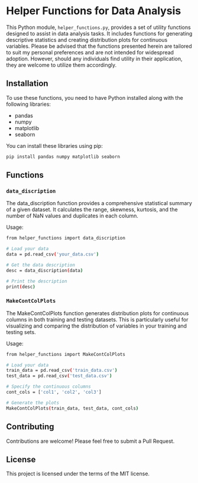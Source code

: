 # Helper Functions for Data Analysis

This Python module, `helper_functions.py`, provides a set of utility functions designed to assist in data analysis tasks. It includes functions for generating descriptive statistics and creating distribution plots for continuous variables. 
Please be advised that the functions presented herein are tailored to suit my personal preferences and are not intended for widespread adoption. However, should any individuals find utility in their application, they are welcome to utilize them accordingly.

## Installation

To use these functions, you need to have Python installed along with the following libraries:

- pandas
- numpy
- matplotlib
- seaborn

You can install these libraries using pip:

```bash
pip install pandas numpy matplotlib seaborn
```
## Functions
### `data_discription`
The data_discription function provides a comprehensive statistical summary of a given dataset. It calculates the range, skewness, kurtosis, and the number of NaN values and duplicates in each column.

Usage:
```bash
from helper_functions import data_discription

# Load your data
data = pd.read_csv('your_data.csv')

# Get the data description
desc = data_discription(data)

# Print the description
print(desc)
```
### `MakeContColPlots`
The MakeContColPlots function generates distribution plots for continuous columns in both training and testing datasets. This is particularly useful for visualizing and comparing the distribution of variables in your training and testing sets.

Usage:
```bash
from helper_functions import MakeContColPlots

# Load your data
train_data = pd.read_csv('train_data.csv')
test_data = pd.read_csv('test_data.csv')

# Specify the continuous columns
cont_cols = ['col1', 'col2', 'col3']

# Generate the plots
MakeContColPlots(train_data, test_data, cont_cols)
```
## Contributing
Contributions are welcome! Please feel free to submit a Pull Request.

## License
This project is licensed under the terms of the MIT license.
